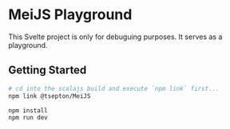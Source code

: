 # MeiJS Playground

This Svelte project is only for debuguing purposes. It serves as a playground.

## Getting Started

```bash
# cd into the scalajs build and execute `npm link` first...
npm link @tsepton/MeiJS

npm install
npm run dev
```
